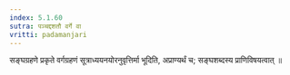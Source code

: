 ```yaml
---
index: 5.1.60
sutra: पञ्चद्दशतौ वर्गे वा
vritti: padamanjari
---
```


 सङ्घग्रहणे प्रकृते वर्गग्रहणं सूत्राध्ययनयोरनुवृत्तिर्मा भूदिति, अप्राण्यर्थं च; सङ्घशब्दस्य प्राणिविषयत्वात् ॥